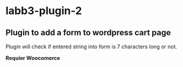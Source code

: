 # labb3-plugin-2

## Plugin to add a form to wordpress cart page

Plugin will check if entered string into form is 7 characters long or not.

**Requier Woocomerce**
